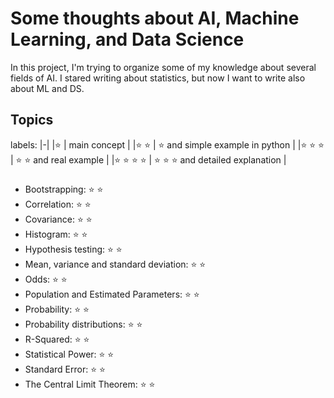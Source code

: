 # Some thoughts about AI, Machine Learning, and Data Science

In this project, I'm trying to organize some of my knowledge about several fields of AI.
I stared writing about statistics, but now I want to write also about ML and DS.


## Topics
labels:
|-|
|:star: | main concept |
|:star: :star: | :star: and simple example in python |
|:star: :star: :star: | :star: :star: and real example |
|:star: :star: :star: :star: | :star: :star: :star: and detailed explanation |


###

* Bootstrapping: :star: :star:
* Correlation: :star: :star:
* Covariance: :star: :star:
* Histogram: :star: :star:
* Hypothesis testing: :star: :star:
* Mean, variance and standard deviation: :star: :star:
* Odds: :star: :star:
* Population and Estimated Parameters: :star: :star:
* Probability: :star: :star:
* Probability distributions: :star: :star:
* R-Squared: :star: :star:
* Statistical Power: :star: :star:
* Standard Error: :star: :star:
* The Central Limit Theorem: :star: :star: